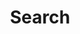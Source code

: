 ---
title: "Search"
placeholder: "Search ↵"
layout: "search"
url: "/en/search/"
summary: "Search the site"
---